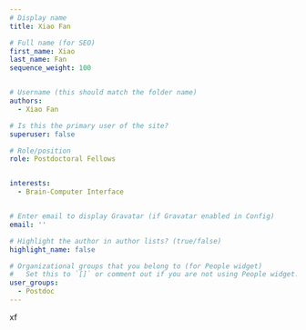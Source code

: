 ```yaml
---
# Display name
title: Xiao Fan

# Full name (for SEO)
first_name: Xiao
last_name: Fan
sequence_weight: 100


# Username (this should match the folder name)
authors:
  - Xiao Fan

# Is this the primary user of the site?
superuser: false

# Role/position
role: Postdoctoral Fellows


interests:
  - Brain-Computer Interface


# Enter email to display Gravatar (if Gravatar enabled in Config)
email: ''

# Highlight the author in author lists? (true/false)
highlight_name: false

# Organizational groups that you belong to (for People widget)
#   Set this to `[]` or comment out if you are not using People widget.
user_groups:
  - Postdoc
---
```


xf